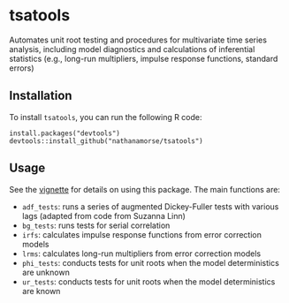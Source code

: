 # tsatools
Automates unit root testing and procedures for multivariate time series analysis, including model diagnostics and calculations of inferential statistics (e.g., long-run multipliers, impulse response functions, standard errors)

## Installation
To install `tsatools`, you can run the following R code:
```
install.packages("devtools")
devtools::install_github("nathanamorse/tsatools")
```

## Usage

See the [vignette](https://nmorse.com/code/tsatools/) for details on using this package. The main functions are:

- `adf_tests`: runs a series of augmented Dickey-Fuller tests with various lags (adapted from code from Suzanna Linn)
- `bg_tests`: runs tests for serial correlation
- `irfs`: calculates impulse response functions from error correction models
- `lrms`: calculates long-run multipliers from error correction models
- `phi_tests`: conducts tests for unit roots when the model deterministics are unknown
- `ur_tests`: conducts tests for unit roots when the model deterministics are known
